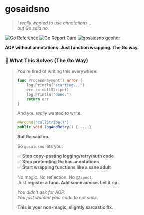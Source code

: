 # gosaidsno

> _I really wanted to use annotations…_  
> _but Go said no._

[![Go Reference](https://pkg.go.dev/badge/github.com/yourusername/gosaidsno.svg)](https://pkg.go.dev/github.com/yourusername/gosaidsno)
[![Go Report Card](https://goreportcard.com/badge/github.com/yourusername/gosaidsno)](https://goreportcard.com/report/github.com/yourusername/gosaidsno)
![gosaidsno gopher](./gosaidno.png)

**AOP without annotations. Just function wrapping. The Go way.**

### 🤡 What This Solves (The Go Way)

> You’re tired of writing this everywhere:  
> ```go  
> func ProcessPayment() error {  
>     log.Println("starting...")  
>     err := callStripe()  
>     log.Println("done.")  
>     return err  
> }  
> ```  
>  
> And you *really* wanted to write:  
> ```java  
> @Around("callStripe()")  
> public void logAndRetry() { ... }  
> ```  
>  
> **But Go said no.**  
>  
> So `gosaidsno` lets you:  
>  
> ✅ **Stop copy-pasting logging/retry/auth code**  
> ✅ **Stop pretending Go has annotations**  
> ✅ **Start wrapping functions like a sane adult**  
>  
> No magic. No reflection. No `@Aspect`.  
> Just **register a func. Add some advice. Let it rip.**  
>  
> *You didn’t ask for AOP.*  
> *You just wanted your code to not suck.*  
>  
> **This is your non-magic, slightly sarcastic fix.**
